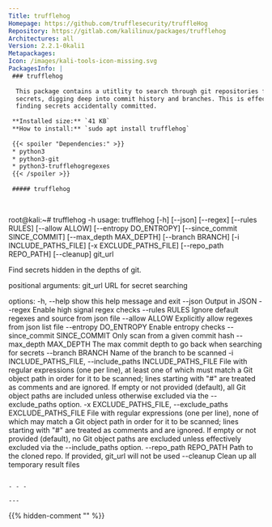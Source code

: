 ```yaml
---
Title: trufflehog
Homepage: https://github.com/trufflesecurity/truffleHog
Repository: https://gitlab.com/kalilinux/packages/trufflehog
Architectures: all
Version: 2.2.1-0kali1
Metapackages: 
Icon: /images/kali-tools-icon-missing.svg
PackagesInfo: |
 ### trufflehog
 
  This package contains a utitlity to search through git repositories for
  secrets, digging deep into commit history and branches. This is effective at
  finding secrets accidentally committed.
 
 **Installed size:** `41 KB`  
 **How to install:** `sudo apt install trufflehog`  
 
 {{< spoiler "Dependencies:" >}}
 * python3
 * python3-git
 * python3-trufflehogregexes
 {{< /spoiler >}}
 
 ##### trufflehog
 
 
 ```
 root@kali:~# trufflehog -h
 usage: trufflehog [-h] [--json] [--regex] [--rules RULES] [--allow ALLOW]
                   [--entropy DO_ENTROPY] [--since_commit SINCE_COMMIT]
                   [--max_depth MAX_DEPTH] [--branch BRANCH]
                   [-i INCLUDE_PATHS_FILE] [-x EXCLUDE_PATHS_FILE]
                   [--repo_path REPO_PATH] [--cleanup]
                   git_url
 
 Find secrets hidden in the depths of git.
 
 positional arguments:
   git_url               URL for secret searching
 
 options:
   -h, --help            show this help message and exit
   --json                Output in JSON
   --regex               Enable high signal regex checks
   --rules RULES         Ignore default regexes and source from json file
   --allow ALLOW         Explicitly allow regexes from json list file
   --entropy DO_ENTROPY  Enable entropy checks
   --since_commit SINCE_COMMIT
                         Only scan from a given commit hash
   --max_depth MAX_DEPTH
                         The max commit depth to go back when searching for
                         secrets
   --branch BRANCH       Name of the branch to be scanned
   -i INCLUDE_PATHS_FILE, --include_paths INCLUDE_PATHS_FILE
                         File with regular expressions (one per line), at least
                         one of which must match a Git object path in order for
                         it to be scanned; lines starting with "#" are treated
                         as comments and are ignored. If empty or not provided
                         (default), all Git object paths are included unless
                         otherwise excluded via the --exclude_paths option.
   -x EXCLUDE_PATHS_FILE, --exclude_paths EXCLUDE_PATHS_FILE
                         File with regular expressions (one per line), none of
                         which may match a Git object path in order for it to
                         be scanned; lines starting with "#" are treated as
                         comments and are ignored. If empty or not provided
                         (default), no Git object paths are excluded unless
                         effectively excluded via the --include_paths option.
   --repo_path REPO_PATH
                         Path to the cloned repo. If provided, git_url will not
                         be used
   --cleanup             Clean up all temporary result files
 ```
 
 - - -
 
---
```

{{% hidden-comment "<!--Do not edit anything above this line-->" %}}
